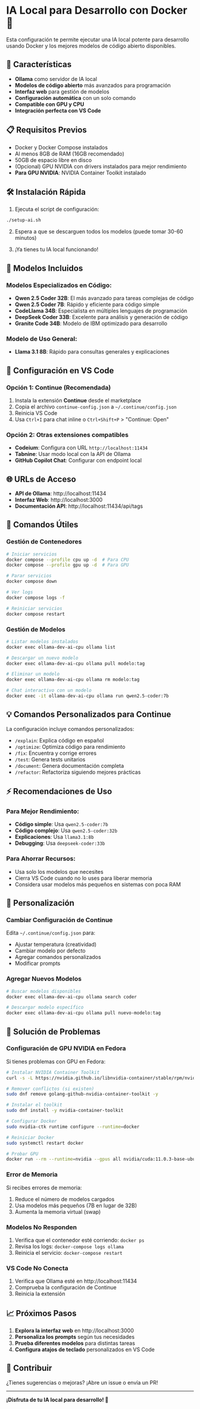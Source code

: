 # IA Local para Desarrollo con Docker 🤖

Esta configuración te permite ejecutar una IA local potente para desarrollo usando Docker y los mejores modelos de código abierto disponibles.

## 🚀 Características

- **Ollama** como servidor de IA local
- **Modelos de código abierto** más avanzados para programación
- **Interfaz web** para gestión de modelos
- **Configuración automática** con un solo comando
- **Compatible con GPU y CPU**
- **Integración perfecta con VS Code**

## 📋 Requisitos Previos

- Docker y Docker Compose instalados
- Al menos 8GB de RAM (16GB recomendado)
- 50GB de espacio libre en disco
- (Opcional) GPU NVIDIA con drivers instalados para mejor rendimiento
- **Para GPU NVIDIA**: NVIDIA Container Toolkit instalado

## 🛠️ Instalación Rápida

1. Ejecuta el script de configuración:
```bash
./setup-ai.sh
```

2. Espera a que se descarguen todos los modelos (puede tomar 30-60 minutos)

3. ¡Ya tienes tu IA local funcionando!

## 🧠 Modelos Incluidos

### Modelos Especializados en Código:
- **Qwen 2.5 Coder 32B**: El más avanzado para tareas complejas de código
- **Qwen 2.5 Coder 7B**: Rápido y eficiente para código simple
- **CodeLlama 34B**: Especialista en múltiples lenguajes de programación
- **DeepSeek Coder 33B**: Excelente para análisis y generación de código
- **Granite Code 34B**: Modelo de IBM optimizado para desarrollo

### Modelo de Uso General:
- **Llama 3.1 8B**: Rápido para consultas generales y explicaciones

## 🔧 Configuración en VS Code

### Opción 1: Continue (Recomendada)

1. Instala la extensión **Continue** desde el marketplace
2. Copia el archivo `continue-config.json` a `~/.continue/config.json`
3. Reinicia VS Code
4. Usa `Ctrl+I` para chat inline o `Ctrl+Shift+P` > "Continue: Open"

### Opción 2: Otras extensiones compatibles

- **Codeium**: Configura con URL `http://localhost:11434`
- **Tabnine**: Usar modo local con la API de Ollama
- **GitHub Copilot Chat**: Configurar con endpoint local

## 🌐 URLs de Acceso

- **API de Ollama**: http://localhost:11434
- **Interfaz Web**: http://localhost:3000
- **Documentación API**: http://localhost:11434/api/tags

## 📝 Comandos Útiles

### Gestión de Contenedores
```bash
# Iniciar servicios
docker compose --profile cpu up -d  # Para CPU
docker compose --profile gpu up -d  # Para GPU

# Parar servicios
docker compose down

# Ver logs
docker compose logs -f

# Reiniciar servicios
docker compose restart
```

### Gestión de Modelos
```bash
# Listar modelos instalados
docker exec ollama-dev-ai-cpu ollama list

# Descargar un nuevo modelo
docker exec ollama-dev-ai-cpu ollama pull modelo:tag

# Eliminar un modelo
docker exec ollama-dev-ai-cpu ollama rm modelo:tag

# Chat interactivo con un modelo
docker exec -it ollama-dev-ai-cpu ollama run qwen2.5-coder:7b
```

## 💡 Comandos Personalizados para Continue

La configuración incluye comandos personalizados:

- `/explain`: Explica código en español
- `/optimize`: Optimiza código para rendimiento
- `/fix`: Encuentra y corrige errores
- `/test`: Genera tests unitarios
- `/document`: Genera documentación completa
- `/refactor`: Refactoriza siguiendo mejores prácticas

## ⚡ Recomendaciones de Uso

### Para Mejor Rendimiento:
- **Código simple**: Usa `qwen2.5-coder:7b`
- **Código complejo**: Usa `qwen2.5-coder:32b`
- **Explicaciones**: Usa `llama3.1:8b`
- **Debugging**: Usa `deepseek-coder:33b`

### Para Ahorrar Recursos:
- Usa solo los modelos que necesites
- Cierra VS Code cuando no lo uses para liberar memoria
- Considera usar modelos más pequeños en sistemas con poca RAM

## 🔧 Personalización

### Cambiar Configuración de Continue
Edita `~/.continue/config.json` para:
- Ajustar temperatura (creatividad)
- Cambiar modelo por defecto
- Agregar comandos personalizados
- Modificar prompts

### Agregar Nuevos Modelos
```bash
# Buscar modelos disponibles
docker exec ollama-dev-ai-cpu ollama search coder

# Descargar modelo específico
docker exec ollama-dev-ai-cpu ollama pull nuevo-modelo:tag
```

## 🐛 Solución de Problemas

### Configuración de GPU NVIDIA en Fedora

Si tienes problemas con GPU en Fedora:

```bash
# Instalar NVIDIA Container Toolkit
curl -s -L https://nvidia.github.io/libnvidia-container/stable/rpm/nvidia-container-toolkit.repo | sudo tee /etc/yum.repos.d/nvidia-container-toolkit.repo

# Remover conflictos (si existen)
sudo dnf remove golang-github-nvidia-container-toolkit -y

# Instalar el toolkit
sudo dnf install -y nvidia-container-toolkit

# Configurar Docker
sudo nvidia-ctk runtime configure --runtime=docker

# Reiniciar Docker
sudo systemctl restart docker

# Probar GPU
docker run --rm --runtime=nvidia --gpus all nvidia/cuda:11.0.3-base-ubuntu20.04 nvidia-smi
```

### Error de Memoria
Si recibes errores de memoria:
1. Reduce el número de modelos cargados
2. Usa modelos más pequeños (7B en lugar de 32B)
3. Aumenta la memoria virtual (swap)

### Modelos No Responden
1. Verifica que el contenedor esté corriendo: `docker ps`
2. Revisa los logs: `docker-compose logs ollama`
3. Reinicia el servicio: `docker-compose restart`

### VS Code No Conecta
1. Verifica que Ollama esté en http://localhost:11434
2. Comprueba la configuración de Continue
3. Reinicia la extensión

## 📈 Próximos Pasos

1. **Explora la interfaz web** en http://localhost:3000
2. **Personaliza los prompts** según tus necesidades
3. **Prueba diferentes modelos** para distintas tareas
4. **Configura atajos de teclado** personalizados en VS Code

## 🤝 Contribuir

¿Tienes sugerencias o mejoras? ¡Abre un issue o envía un PR!

---

**¡Disfruta de tu IA local para desarrollo! 🎉**
